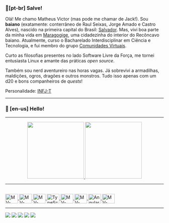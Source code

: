 ### 👋[pt-br] Salve! 

Olá! Me chamo Matheus Victor (mas pode me chamar de Jack!). Sou **baiano** (exatamente: conterrâneo de Raul Seixas, Jorge Amado e Castro Alves), nascido na primeira capital do Brasil: [Salvador](https://pt.wikipedia.org/wiki/Salvador). Mas, vivi boa parte da minha vida em [Maragogige](https://www.instagram.com/aah_maragogipe/), uma cidadezinha do interior do Recôncavo baiano. Atualmente, curso o Bacharelado Interdisciplinar em Ciência e Tecnologia, e fui membro do grupo [Comunidades Virtuais](https://www.instagram.com/comunidadesvirtuais/).

Curto as filosofias presentes no lado Software Livre da Força, me tornei entusiasta Linux e amante das práticas _open source_.

Também sou nerd aventureiro nas horas vagas. Já sobrevivi a armadilhas, maldições, ogros, dragões e outros monstros. Tudo isso apenas com um d20 e bons companheiros de _quests_!

Personalidade: [INFJ-T](https://www.16personalities.com/infj-strengths-and-weaknesses)

------

### 👋 [en-us] Hello!

------

<div align="center">
  <a href="matheusvictor.github.io" target = "_blank">
  <img height="180em" src="https://github-readme-stats.vercel.app/api?username=matheusvictor&show_icons=true&theme=cobalt&include_all_commits=true&count_private=true"/>
  <img height="180em" src="https://github-readme-stats.vercel.app/api/top-langs/?username=matheusvictor&layout=compact&langs_count=7&theme=cobalt"/>
</div>

------

<!-- Program languages -->
<div style="display: inline_block"><br>
  <!-- Icons from: https://devicon.dev/-->
  <img align="center" alt="MV-Kotlin" height="30" width="40" src="https://cdn.jsdelivr.net/gh/devicons/devicon/icons/kotlin/kotlin-original.svg">
  <img align="center" alt="MV-Python" height="30" width="40" src="https://cdn.jsdelivr.net/gh/devicons/devicon/icons/python/python-original.svg">
  <img align="center" alt="MV-Java" height="30" width="40" src="https://cdn.jsdelivr.net/gh/devicons/devicon/icons/java/java-original.svg">
  <img align="center" alt="TypeScript" height="30" width="40"  src="https://cdn.jsdelivr.net/gh/devicons/devicon/icons/typescript/typescript-original.svg">    
  <img align="center" alt="MV-SQL" height="30" width="40" src="https://cdn.jsdelivr.net/gh/devicons/devicon/icons/mysql/mysql-original.svg">          
  <img align="center" alt="MV-Android" height="30" width="40" src="https://cdn.jsdelivr.net/gh/devicons/devicon/icons/android/android-original.svg">
  <img align="center" alt="Angular" height="30" width="40" src="https://cdn.jsdelivr.net/gh/devicons/devicon/icons/angularjs/angularjs-original.svg">          

  <!-- Others tech skills -->
  <img align="center" alt="MV-Linux" height="30" width="40" src="https://cdn.jsdelivr.net/gh/devicons/devicon/icons/linux/linux-original.svg">
</div>

------

<div>
  <!-- Icons from: https://dev.to/envoy_/150-badges-for-github-pnk-->
  <a href="https://www.linkedin.com/in/mathvictor/" target="_blank"><img src="https://img.shields.io/badge/-LinkedIn-%230077B5?style=for-the-badge&logo=linkedin&logoColor=white" target="_blank"></a> 
  <a href="https://www.twitch.tv/viccth0r" target="_blank"><img src="https://img.shields.io/badge/Twitch-9146FF?style=for-the-badge&logo=twitch&logoColor=white" target="_blank"></a>
  <a href="https://www.youtube.com/channel/UC-Zbt1MeolRyfAmqHAdj5Ag" target="_blank"><img src="https://img.shields.io/badge/YouTube-FF0000?style=for-the-badge&logo=youtube&logoColor=white" target="_blank"></a>
  <a href="https://instagram.com/mathvictor" target="_blank"><img src="https://img.shields.io/badge/-Instagram-%23E4405F?style=for-the-badge&logo=instagram&logoColor=white" target="_blank"></a>
  <a href="https://discord.com/invite/ZebNtvqCvM" target="_blank"><img src="https://img.shields.io/badge/Discord-7289DA?style=for-the-badge&logo=discord&logoColor=white" target="_blank"></a> 

  <!-- ![Snake animation](https://github.com/matheusvictor/matheusvictor/blob/output/github-contribution-grid-snake.svg) -->

</div>
